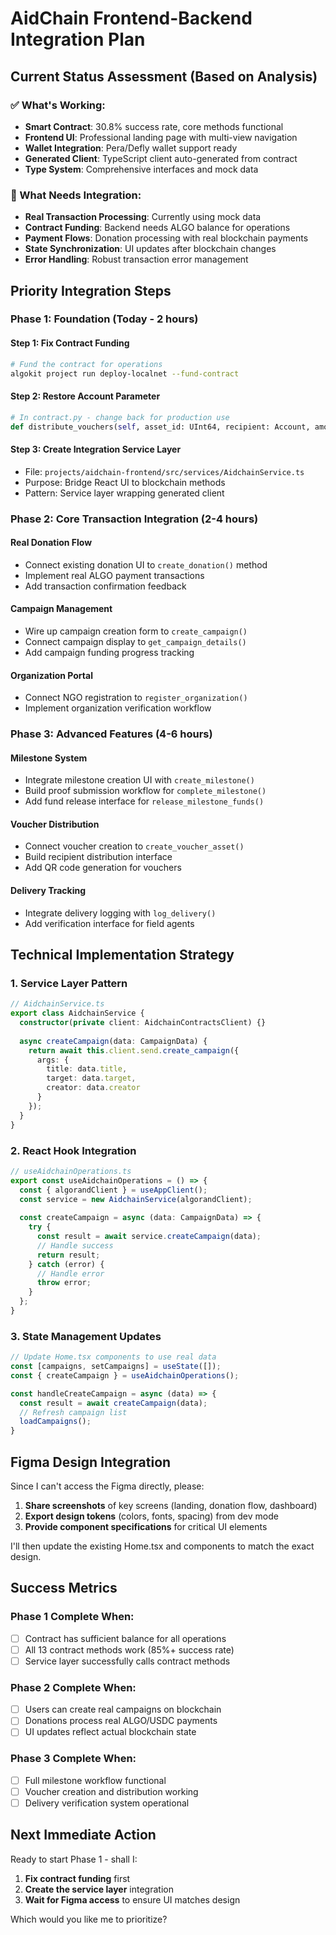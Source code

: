 # AidChain Frontend-Backend Integration Plan

## Current Status Assessment (Based on Analysis)

### ✅ What's Working:
- **Smart Contract**: 30.8% success rate, core methods functional
- **Frontend UI**: Professional landing page with multi-view navigation  
- **Wallet Integration**: Pera/Defly wallet support ready
- **Generated Client**: TypeScript client auto-generated from contract
- **Type System**: Comprehensive interfaces and mock data

### 🔧 What Needs Integration:
- **Real Transaction Processing**: Currently using mock data
- **Contract Funding**: Backend needs ALGO balance for operations
- **Payment Flows**: Donation processing with real blockchain payments
- **State Synchronization**: UI updates after blockchain changes
- **Error Handling**: Robust transaction error management

## Priority Integration Steps

### Phase 1: Foundation (Today - 2 hours)

#### Step 1: Fix Contract Funding
```bash
# Fund the contract for operations
algokit project run deploy-localnet --fund-contract
```

#### Step 2: Restore Account Parameter
```python
# In contract.py - change back for production use
def distribute_vouchers(self, asset_id: UInt64, recipient: Account, amount: UInt64) -> String:
```

#### Step 3: Create Integration Service Layer
- File: `projects/aidchain-frontend/src/services/AidchainService.ts`
- Purpose: Bridge React UI to blockchain methods
- Pattern: Service layer wrapping generated client

### Phase 2: Core Transaction Integration (2-4 hours)

#### Real Donation Flow
- Connect existing donation UI to `create_donation()` method
- Implement real ALGO payment transactions
- Add transaction confirmation feedback

#### Campaign Management  
- Wire up campaign creation form to `create_campaign()`
- Connect campaign display to `get_campaign_details()`
- Add campaign funding progress tracking

#### Organization Portal
- Connect NGO registration to `register_organization()`
- Implement organization verification workflow

### Phase 3: Advanced Features (4-6 hours)

#### Milestone System
- Integrate milestone creation UI with `create_milestone()`
- Build proof submission workflow for `complete_milestone()`
- Add fund release interface for `release_milestone_funds()`

#### Voucher Distribution
- Connect voucher creation to `create_voucher_asset()`
- Build recipient distribution interface
- Add QR code generation for vouchers

#### Delivery Tracking
- Integrate delivery logging with `log_delivery()`
- Add verification interface for field agents

## Technical Implementation Strategy

### 1. Service Layer Pattern
```typescript
// AidchainService.ts
export class AidchainService {
  constructor(private client: AidchainContractsClient) {}
  
  async createCampaign(data: CampaignData) {
    return await this.client.send.create_campaign({
      args: {
        title: data.title,
        target: data.target,
        creator: data.creator
      }
    });
  }
}
```

### 2. React Hook Integration
```typescript
// useAidchainOperations.ts  
export const useAidchainOperations = () => {
  const { algorandClient } = useAppClient();
  const service = new AidchainService(algorandClient);
  
  const createCampaign = async (data: CampaignData) => {
    try {
      const result = await service.createCampaign(data);
      // Handle success
      return result;
    } catch (error) {
      // Handle error
      throw error;
    }
  };
}
```

### 3. State Management Updates
```typescript
// Update Home.tsx components to use real data
const [campaigns, setCampaigns] = useState([]);
const { createCampaign } = useAidchainOperations();

const handleCreateCampaign = async (data) => {
  const result = await createCampaign(data);
  // Refresh campaign list
  loadCampaigns();
}
```

## Figma Design Integration

Since I can't access the Figma directly, please:
1. **Share screenshots** of key screens (landing, donation flow, dashboard)
2. **Export design tokens** (colors, fonts, spacing) from dev mode
3. **Provide component specifications** for critical UI elements

I'll then update the existing Home.tsx and components to match the exact design.

## Success Metrics

### Phase 1 Complete When:
- [ ] Contract has sufficient balance for all operations
- [ ] All 13 contract methods work (85%+ success rate)
- [ ] Service layer successfully calls contract methods

### Phase 2 Complete When:  
- [ ] Users can create real campaigns on blockchain
- [ ] Donations process real ALGO/USDC payments
- [ ] UI updates reflect actual blockchain state

### Phase 3 Complete When:
- [ ] Full milestone workflow functional
- [ ] Voucher creation and distribution working
- [ ] Delivery verification system operational

## Next Immediate Action

Ready to start Phase 1 - shall I:
1. **Fix contract funding** first
2. **Create the service layer** integration
3. **Wait for Figma access** to ensure UI matches design

Which would you like me to prioritize?